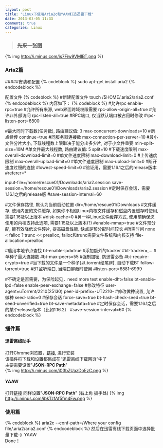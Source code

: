 ```yaml
---
layout: post
title: "Linux下使用Aria2c和YAAW打造迅雷下载"
date: 2013-03-05 11:33
comments: true
categories: Linux
---
```

> ### 先来一张图  
{% img http://i.minus.com/is7Fiw9VMlBT.png %}


<!--more-->
### Aria2篇

#####安装和配置
{% codeblock %}
sudo apt-get install aria2
{% endcodeblock %}

配置文件
{% codeblock %}
#新建配置文件
touch /$HOME/.aria2/aria2.conf
{% endcodeblock %}
内容如下：
{% codeblock %}
#允许rpc
enable-rpc=true
#允许所有来源, web界面跨域权限需要
rpc-allow-origin-all=true
#允许非外部访问
rpc-listen-all=true
#RPC端口, 仅当默认端口被占用时修改
#rpc-listen-port=6800

#最大同时下载数(任务数), 路由建议值: 3
max-concurrent-downloads=10
#断点续传
continue=true
#同服务器连接数
max-connection-per-server=10
#最小文件分片大小, 下载线程数上限取决于能分出多少片, 对于小文件重要
min-split-size=10M
#单文件最大线程数, 路由建议值: 5
split=10
#下载速度限制
max-overall-download-limit=0
#单文件速度限制
max-download-limit=0
#上传速度限制
max-overall-upload-limit=0
#单文件速度限制
max-upload-limit=0
#断开速度过慢的连接
#lowest-speed-limit=0
#验证用，需要1.16.1之后的release版本
#referer=*


input-file=/home/rescue01/Downloads/aria2.session
save-session=/home/rescue01/Downloads/aria2.session
#定时保存会话，需要1.16.1之后的release版
#save-session-interval=60


#文件保存路径, 默认为当前启动位置
dir=/home/rescue01/Downloads
#文件缓存, 使用内置的文件缓存, 如果你不相信Linux内核文件缓存和磁盘内置缓存时使用, 需要1.16及以上版本
#disk-cache=0
#另一种Linux文件缓存方式, 使用前确保您使用的内核支持此选项, 需要1.15及以上版本(?)
#enable-mmap=true
#文件预分配, 能有效降低文件碎片, 提高磁盘性能. 缺点是预分配时间较长
#所需时间 none < falloc ? trunc << prealloc, falloc和trunc需要文件系统和内核支持
file-allocation=prealloc


#启用本地节点查找
bt-enable-lpd=true
#添加额外的tracker
#bt-tracker=<URI>,…
#单种子最大连接数
#bt-max-peers=55
#强制加密, 防迅雷必备
#bt-require-crypto=true
#当下载的文件是一个种子(以.torrent结尾)时, 自动下载BT
follow-torrent=true
#BT监听端口, 当端口屏蔽时使用
#listen-port=6881-6999



#不确定是否需要，为保险起见，need more test
enable-dht=false
bt-enable-lpd=false
enable-peer-exchange=false
#修改特征
user-agent=uTorrent/2210(25130)
peer-id-prefix=-UT2210-
#修改做种设置, 允许做种
seed-ratio=0
#保存会话
force-save=true
bt-hash-check-seed=true
bt-seed-unverified=true
bt-save-metadata=true
#定时保存会话，需要1.16.1之后的某个release版本（比如1.16.2）
#save-session-interval=60
{% endcodeblock %}


### 插件篇    

#### 迅雷离线助手    
打开Chrome浏览器，[链接](https://chrome.google.com/webstore/detail/thunderlixianassistant/eehlmkfpnagoieibahhcghphdbjcdmen?hl=zh-CN ), 进行安装  
该插件将下载和设置都集成在“迅雷离线下载网页”中了  
主要需要设置"__JSON-RPC Path__"  
{% img http://i.minus.com/i03bZUazDoEzC.png %}  

#### YAAW
打开[链接](https://chrome.google.com/webstore/detail/thunderlixianassistant/eehlmkfpnagoieibahhcghphdbjcdmen)
同样设置"__JSON-RPC Path__" (右上角 扳手处)
{% img http://i.minus.com/ibkTzfAf5fm4Ew.png %}

### 使用篇
{% codeblock %}
aria2c --conf-path=/Where your config file/.aria2/aria2.conf
{% endcodeblock %}
然后在迅雷离线下载页面中选择批量下载-》YAAW  
Done！  
